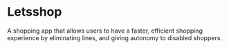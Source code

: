 # Letsshop
A shopping app that allows users to have a faster, efficient shopping experience by eliminating lines, and giving autonomy to disabled shoppers.

